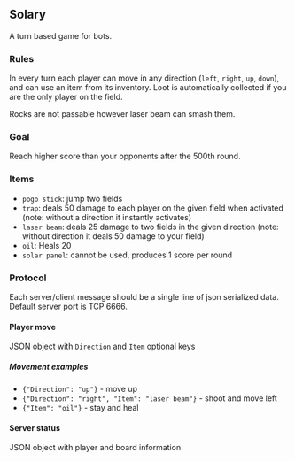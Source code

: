 ## Solary

A turn based game for bots.


### Rules

In every turn each player can move in any direction (`left`, `right`, `up`, `down`), and can use an item from its inventory. Loot is automatically collected if you are the only player on the field.

Rocks are not passable however laser beam can smash them.


### Goal

Reach higher score than your opponents after the 500th round.


### Items

 - `pogo stick`: jump two fields
 - `trap`: deals 50 damage to each player on the given field when activated (note: without a direction it instantly activates)
 - `laser beam`: deals 25 damage to two fields in the given direction (note: without direction it deals 50 damage to your field)
 - `oil`: Heals 20
 - `solar panel`: cannot be used, produces 1 score per round


### Protocol

Each server/client message should be a single line of json serialized data.
Default server port is TCP 6666.


#### Player move

JSON object with `Direction` and `Item` optional keys


##### Movement examples

 - `{"Direction": "up"}` - move up
 - `{"Direction": "right", "Item": "laser beam"}` - shoot and move left
 - `{"Item": "oil"}` - stay and heal


#### Server status

JSON object with player and board information
